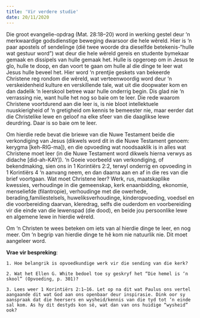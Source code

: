 ```yaml
---
title: 'Vir verdere studie'
date: 20/11/2020
---
```


Die groot evangelie-opdrag (Mat. 28:18–20) word in werking gestel deur ‘n merkwaardige godsdienstige beweging dwarsoor die hele wêreld. Hier is ‘n paar apostels of sendelinge (dié twee woorde dra dieselfde betekenis-“hulle wat gestuur word”) wat deur die hele wêreld gereis en studente bymekaar gemaak en dissipels van hulle gemaak het. Hulle is opgeroep om in Jesus te glo, hulle te doop, en dan voort te gaan om hulle al die dinge te leer wat Jesus hulle beveel het. Hier word ‘n prentjie geskets van bekeerde Christene reg rondom die wêreld, wat verteenwoordig word deur ‘n verskeidenheid kulture en verskillende tale, wat uit die doopwater kom en dan dadelik ‘n leerskool betree waar hulle onderrig begin. Dis glad nie ‘n verrassing nie, want hulle het nog so baie om te leer. Die rede waarom Christene voortdurend aan die leer is, is nie bloot intellektuele nuuskierigheid of ‘n gretigheid om kennis te bemeester nie, maar eerder dat die Christelike lewe en geloof na elke sfeer van die daaglikse lewe deurdring. Daar is so baie om te leer.

Om hierdie rede bevat die briewe van die Nuwe Testament beide die verkondiging van Jesus (dikwels word dit in die Nuwe Testament genoem: kerygma [keh-RIG-ma]), en die opvoeding wat noodsaaklik is in alles wat Christene moet leer (in die Nuwe Testament word dikwels hierna verwys as didache [did-ah-KAY]). ‘n Goeie voorbeeld van verkondiging, of bekendmaking, sien ons in 1 Korintiërs 2:2, terwyl onderrig en opvoeding in 1 Korintiërs 4 ‘n aanvang neem, en dan daarna aan en af in die res van die brief voortgaan. Wat moet Christene leer? Werk, rus, maatskaplike kwessies, verhoudinge in die gemeenskap, kerk enaanbidding, ekonomie, menseliefde (filantropie), verhoudinge met die owerhede, berading,familiestelsels, huweliksverhoudinge, kinderopvoeding, voedsel en die voorbereiding daarvan, kleredrag, selfs die ouderdom en voorbereiding vir die einde van die lewenspad (die dood), en beide jou persoonlike lewe en algemene lewe in hierdie wêreld.

Om ‘n Christen te wees beteken om iets van al hierdie dinge te leer, en nog meer. Om ‘n begrip van hierdie dinge te hê kom nie natuurlik nie. Dit moet aangeleer word.

**Vrae vir bespreking**:

`1. Hoe belangrik is opvoedkundige werk vir die sending van die kerk? `

`2. Wat het Ellen G. White bedoel toe sy geskryf het “Die hemel is ‘n skool” (Opvoeding, p. 301)? `

`3. Lees weer 1 Korintiërs 2:1–16. Let op na dit wat Paulus ons vertel aangaande dit wat God aan ons openbaar deur inspirasie. Dink oor sy aanspraak dat die heersers en wysheid/kennis van die tyd tot ‘n einde sal kom. As hy dit destyds kon sê, wat dan van ons huidige “wysheid” ook? `